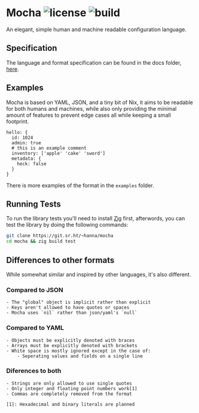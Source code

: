 Mocha
![license](https://img.shields.io/badge/license-BSD--3--Clause--Clear-blue)
![build](https://builds.sr.ht/~hanna/mocha.svg)
================================================================================

An elegant, simple human and machine readable configuration language.

## Specification

The language and format specification can be found in the docs folder,
[here](https://git.sr.ht/~hanna/mocha/tree/main/item/docs/specification.md).

## Examples

Mocha is based on YAML, JSON, and a tiny bit of Nix, it aims to be readable for
both humans and machines, while also only providing the minimal amount of
features to prevent edge cases all while keeping a small footprint.

```
hello: {
  id: 1024
  admin: true
  # this is an example comment
  inventory: ['apple' 'cake' 'sword']
  metadata: {
    heck: false
  }
}
```

There is more examples of the format in the `examples` folder.

## Running Tests

To run the library tests you'll need to install [Zig](https://ziglang.org)
first, afterwords, you can test the library by doing the following commands:

```sh
git clone https://git.sr.ht/~hanna/mocha
cd mocha && zig build test
```

## Differences to other formats

While somewhat similar and inspired by other languages, it's also different.

### Compared to JSON

```
- The "global" object is implicit rather than explicit
- Keys aren't allowed to have quotes or spaces
- Mocha uses `nil` rather than json/yaml's `null`
```

### Compared to YAML

```
- Objects must be explicitly denoted with braces
- Arrays must be explicitly denoted with brackets
- White space is mostly ignored except in the case of:
    - Seperating values and fields on a single line
```

### Diferences to both

```
- Strings are only allowed to use single quotes
- Only integer and floating point numbers work[1]
- Commas are completely removed from the format

[1]: Hexadecimal and binary literals are planned
```